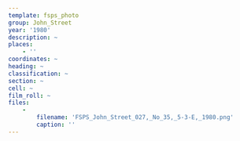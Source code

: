 ```yaml
---
template: fsps_photo
group: John_Street
year: '1980'
description: ~
places:
    - ''
coordinates: ~
heading: ~
classification: ~
section: ~
cell: ~
film_roll: ~
files:
    -
        filename: 'FSPS_John_Street_027,_No_35,_5-3-E,_1980.png'
        caption: ''
---
```

